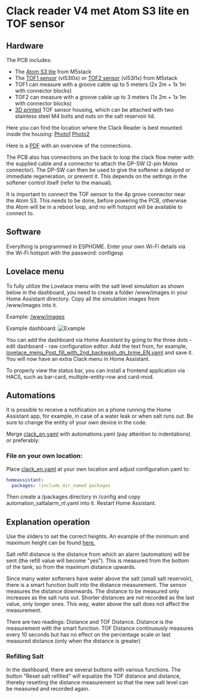 
# Clack reader V4 met Atom S3 lite en TOF sensor

## Hardware
The PCB includes:
- The [Atom S3 lite](https://www.tinytronics.nl/shop/nl/development-boards/microcontroller-boards/met-wi-fi/m5stack-atom-s3-lite-esp32-s3-development-board) from M5stack
- The [TOF1 sensor](https://www.tinytronics.nl/shop/nl/platformen-en-systemen/m5stack/unit/m5stack-tof-unit)  (vl53l0x) or [TOF2 sensor](https://shop.m5stack.com/products/time-of-flight-distance-unit-vl53l1x) (vl53l1x) from M5stack
- TOF1 can measure with a groove cable up to 5 meters (2x 2m + 1x 1m with connector blocks)
- TOF2 can measure with a groove cable up to 3 meters (1x 2m + 1x 1m with connector blocks)
- [3D printed](../readme/clack_tof-holder.stl)  TOF sensor housing, which can be attached with two stainless steel M4 bolts and nuts on the salt reservoir lid.

Here you can find the location where the Clack Reader is best mounted inside the housing:
[Photo1](../readme/mount_position_image1.jpg) [Photo2](../readme/mount_position_image2.jpg)

Here is a [PDF](../readme/Clack_reader_v4_connections_on_clack_ws1.pdf) with an overview of the connections.

The PCB also has connections on the back to loop the clack flow meter with the supplied cable and a connector to attach the DP-SW (2-pin Molex connector).
The DP-SW can then be used to give the softener a delayed or immediate regeneration, or prevent it. This depends on the settings in the softener control itself (refer to the manual).

It is important to connect the TOF sensor to the 4p grove connector near the Atom S3. This needs to be done, before powering the PCB, otherwise the Atom will be in a reboot loop, and no wifi hotspot will be available to connect to.

## Software
Everything is programmed in ESPHOME.
Enter your own Wi-Fi details via the Wi-Fi hotspot with the password: configesp

## Lovelace menu
To fully utilize the Lovelace menu with the salt level simulation as shown below in the dashboard, you need to create a folder /www/images in your Home Assistant directory.
Copy all the simulation images from /www/images into it.

Example: [/www/images](../www/images)

Example dashboard: 
![Example](../readme/home_assistant_menu_clack_ws_eng.jpg)

You can add the dashboard via Home Assistant by going to the three dots - edit dashboard - raw configuration editor.
Add the text from, for example, [lovelace_menu_Post_fill_with_2nd_backwash_dn_brine_EN.yaml](../home_assistant/lovelace_menu_Post_fill_with_2nd_backwash_dn_brine_EN.yaml) and save it.
You will now have an extra Clack menu in Home Assistant.

To properly view the status bar, you can install a frontend application via HACS, such as bar-card, multiple-entity-row and card-mod.


## Automations
It is possible to receive a notification on a phone running the Home Assistant app, for example, in case of a water leak or when salt runs out.
Be sure to change the entity of your own device in the code.

Merge [clack_en.yaml](../homeassistant/clack_en.yaml) with automations.yaml (pay attention to indentations) or preferably:

### File on your own location:
Place [clack_en.yaml](../homeassistant/clack_en.yaml) at your own location and adjust configuration.yaml to:

```yml
homeassistant:
  packages: !include_dir_named packages
```

Then create a /packages directory in /config and copy automation_saltalarm_nl.yaml into it.
Restart Home Assistant.

## Explanation operation

Use the sliders to set the correct heights.
An example of the minimum and maximum height can be found [here.](../readme/min_max_EN.jpg)

Salt refill distance is the distance from which an alarm (automation) will be sent (the refill value will become "yes").
This is measured from the bottom of the tank, so from the maximum distance upwards.

Since many water softeners have water above the salt (small salt reservoir), there is a smart function built into the distance measurement.
The sensor measures the distance downwards. The distance to be measured only increases as the salt runs out.
Shorter distances are not recorded as the last value, only longer ones. This way, water above the salt does not affect the measurement.

There are two readings: Distance and TOF Distance.
Distance is the measurement with the smart function. TOF Distance continuously measures every 10 seconds but has no effect on the percentage scale or last measured distance (only when the distance is greater)


### Refilling Salt

In the dashboard, there are several buttons with various functions.
The button "Reset salt refilled" will equalize the TOF distance and distance, thereby resetting the distance measurement so that the new salt level can be measured and recorded again.
